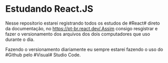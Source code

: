# Estudando React.JS

Nesse repositorio estarei registrando todos os estudos de #React# direto da documentação, no https://pt-br.react.dev/.Assim consigo resgistrar e fazer o versionamento dos arquivos dos dois computadores que uso durante o dia.

Fazendo o versionamento diariamente eu sempre estarei fazendo o uso do #Github pelo #Visual# Studio Code.
